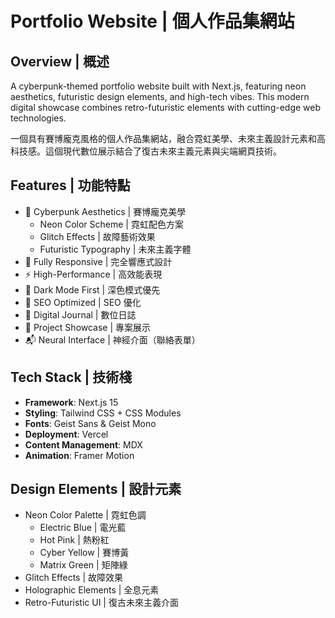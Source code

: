 # Portfolio Website | 個人作品集網站

## Overview | 概述

A cyberpunk-themed portfolio website built with Next.js, featuring neon aesthetics, futuristic design elements, and high-tech vibes. This modern digital showcase combines retro-futuristic elements with cutting-edge web technologies.

一個具有賽博龐克風格的個人作品集網站，融合霓虹美學、未來主義設計元素和高科技感。這個現代數位展示結合了復古未來主義元素與尖端網頁技術。

## Features | 功能特點

- 🌆 Cyberpunk Aesthetics | 賽博龐克美學
  - Neon Color Scheme | 霓虹配色方案
  - Glitch Effects | 故障藝術效果
  - Futuristic Typography | 未來主義字體
- 📱 Fully Responsive | 完全響應式設計
- ⚡ High-Performance | 高效能表現
- 🌙 Dark Mode First | 深色模式優先
- 🎯 SEO Optimized | SEO 優化
- 📝 Digital Journal | 數位日誌
- 📂 Project Showcase | 專案展示
- 📬 Neural Interface | 神經介面（聯絡表單）

## Tech Stack | 技術棧

- **Framework**: Next.js 15
- **Styling**: Tailwind CSS + CSS Modules
- **Fonts**: Geist Sans & Geist Mono
- **Deployment**: Vercel
- **Content Management**: MDX
- **Animation**: Framer Motion

## Design Elements | 設計元素

- Neon Color Palette | 霓虹色調
  - Electric Blue | 電光藍
  - Hot Pink | 熱粉紅
  - Cyber Yellow | 賽博黃
  - Matrix Green | 矩陣綠
- Glitch Effects | 故障效果
- Holographic Elements | 全息元素
- Retro-Futuristic UI | 復古未來主義介面
